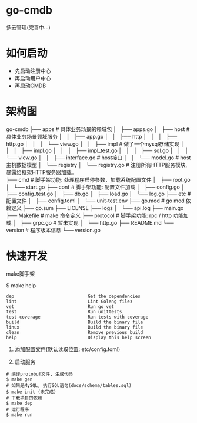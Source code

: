 # go-cmdb
多云管理(完善中...)

# 如何启动
* 先启动注册中心
* 再启动用户中心
* 再启动CMDB

# 架构图

go-cmdb 
├── apps                                      # 具体业务场景的领域包
│   ├── apps.go
│   ├── host                                  # 具体业务场景领域服务 
│   │   ├── app.go
│   │   ├── http
│   │   │   ├── http.go
│   │   │   └── view.go
│   │   ├── impl                             # 做了一个mysql存储实现
│   │   │   ├── impl.go
│   │   │   ├── impl_test.go
│   │   │   ├── sql.go
│   │   │   └── view.go
│   │   ├── interface.go                     # host接口
│   │   └── model.go                         # host主机数据模型
│   └── registry
│       └── registry.go                      # 注册所有HTTP服务模块, 暴露给框架HTTP服务器加载。    
├── cmd                                      # 脚手架功能: 处理程序启停参数，加载系统配置文件
│   ├── root.go
│   └── start.go
├── conf                                     # 脚手架功能: 配置文件加载
│   ├── config.go
│   ├── config_test.go
│   ├── db.go
│   ├── load.go
│   └── log.go
├── etc                                      # 配置文件
│   ├── config.toml
│   └── unit-test.env
├── go.mod                                   # go mod 依赖定义
├── go.sum
├── LICENSE
├── logs
│   └── api.log
├── main.go
├── Makefile                                 # make 命令定义
├── protocol                                 # 脚手架功能: rpc / http 功能加载
│   ├── grpc.go                              # 暂未实现
│   └── http.go
├── README.md
└── version                                  # 程序版本信息
    └── version.go

# 快速开发

make脚手架

$ make help
```
dep                            Get the dependencies
lint                           Lint Golang files
vet                            Run go vet
test                           Run unittests
test-coverage                  Run tests with coverage
build                          Build the binary file
linux                          Build the binary file
clean                          Remove previous build
help                           Display this help screen
```

1. 添加配置文件(默认读取位置: etc/config.toml)

2. 启动服务
```
# 编译protobuf文件, 生成代码
$ make gen
# 如果是MySQL, 执行SQL语句(docs/schema/tables.sql)
$ make init (未完成)
# 下载项目的依赖
$ make dep
# 运行程序
$ make run
```